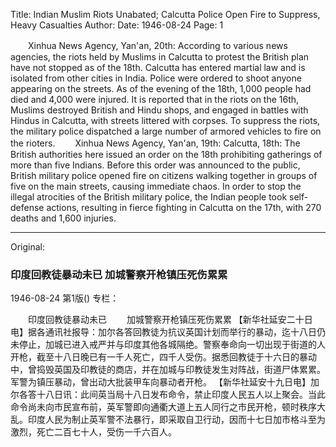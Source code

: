 Title: Indian Muslim Riots Unabated; Calcutta Police Open Fire to Suppress, Heavy Casualties
Author:
Date: 1946-08-24
Page: 1

　　Xinhua News Agency, Yan'an, 20th: According to various news agencies, the riots held by Muslims in Calcutta to protest the British plan have not stopped as of the 18th. Calcutta has entered martial law and is isolated from other cities in India. Police were ordered to shoot anyone appearing on the streets. As of the evening of the 18th, 1,000 people had died and 4,000 were injured. It is reported that in the riots on the 16th, Muslims destroyed British and Hindu shops, and engaged in battles with Hindus in Calcutta, with streets littered with corpses. To suppress the riots, the military police dispatched a large number of armored vehicles to fire on the rioters.
　　Xinhua News Agency, Yan'an, 19th: Calcutta, 18th: The British authorities here issued an order on the 18th prohibiting gatherings of more than five Indians. Before this order was announced to the public, British military police opened fire on citizens walking together in groups of five on the main streets, causing immediate chaos. In order to stop the illegal atrocities of the British military police, the Indian people took self-defense actions, resulting in fierce fighting in Calcutta on the 17th, with 270 deaths and 1,600 injuries.



<hr /> 

Original: 


### 印度回教徒暴动未已  加城警察开枪镇压死伤累累

1946-08-24
第1版()
专栏：

　　印度回教徒暴动未已
　　加城警察开枪镇压死伤累累
    【新华社延安二十日电】据各通讯社报导：加尔各答回教徒为抗议英国计划而举行的暴动，迄十八日仍未停止，加城已进入戒严并与印度其他各城隔绝。警察奉命向一切出现于街道的人开枪，截至十八日晚已有一千人死亡，四千人受伤。据悉回教徒于十六日的暴动中，曾捣毁英国及印教徒的商店，并在加城与印教徒发生对阵战，街道尸体累累。军警为镇压暴动，曾出动大批装甲车向暴动者开枪。
    【新华社延安十九日电】加尔各答十八日讯：此间英当局十八日发布命令，禁止印度人民五人以上聚会。当此命令尚未向市民宣布前，英军警即向通衢大道上五人同行之市民开枪，顿时秩序大乱。印度人民为制止英军警不法暴行，即采取自卫行动，因而十七日加市格斗至为激烈，死亡二百七十人，受伤一千六百人。
